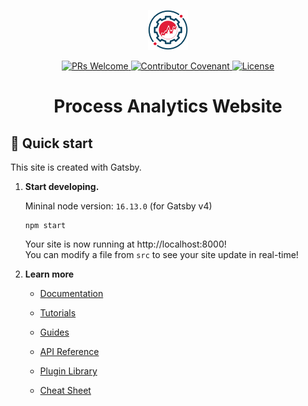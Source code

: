 <p align="center">
    <p align="center">
      <a href="https://github.com/process-analytics/process-analytics.dev">
        <img alt="Process Analytics Logo" src="src/images/logo.svg" width="64" />
      </a>
    </p>
    <p align="center">
        <a href="CONTRIBUTING.md">
          <img alt="PRs Welcome" src="https://img.shields.io/badge/PRs-welcome-ff69b4.svg?style=flat-square"> 
        </a> 
        <a href="https://github.com/process-analytics/.github/blob/main/CODE_OF_CONDUCT.md">
          <img alt="Contributor Covenant" src="https://img.shields.io/badge/Contributor%20Covenant-v2.0%20adopted-ff69b4.svg"> 
        </a> 
        <a href="LICENSE">
          <img alt="License" src="https://img.shields.io/github/license/process-analytics/process-analytics.dev?color=blue"> 
        </a>
    </p>
</p>  
<h1 align="center">
  Process Analytics Website
</h1>

## 🚀 Quick start

This site is created with Gatsby. 

1.  **Start developing.**

    Mininal node version: `16.13.0` (for Gatsby v4)
    ```shell
    npm start
    ```

    Your site is now running at http://localhost:8000! \
    You can modify a file from `src` to see your site update in real-time!
    

2.  **Learn more**

    - [Documentation](https://www.gatsbyjs.com/docs/?utm_source=starter&utm_medium=readme&utm_campaign=minimal-starter)

    - [Tutorials](https://www.gatsbyjs.com/tutorial/?utm_source=starter&utm_medium=readme&utm_campaign=minimal-starter)

    - [Guides](https://www.gatsbyjs.com/tutorial/?utm_source=starter&utm_medium=readme&utm_campaign=minimal-starter)

    - [API Reference](https://www.gatsbyjs.com/docs/api-reference/?utm_source=starter&utm_medium=readme&utm_campaign=minimal-starter)

    - [Plugin Library](https://www.gatsbyjs.com/plugins?utm_source=starter&utm_medium=readme&utm_campaign=minimal-starter)

    - [Cheat Sheet](https://www.gatsbyjs.com/docs/cheat-sheet/?utm_source=starter&utm_medium=readme&utm_campaign=minimal-starter)
    
